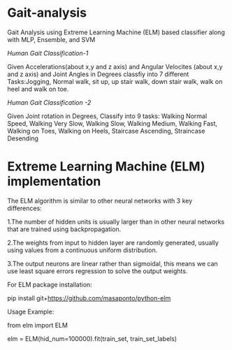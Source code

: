 # Gait-analysis
Gait Analysis using Extreme Learning Machine (ELM) based classifier along with MLP, Ensemble, and SVM

*Human Gait Classification-1*

Given Accelerations(about x,y and z axis)  and Angular Velocites (about x,y and z axis) and Joint Angles in Degrees classfiy into 7 different Tasks:Jogging, Normal walk, sit up,  up stair walk,  down stair walk, walk on heel and walk on toe.

*Human Gait Classification -2*

Given Joint rotation in Degrees, Classify into 9 tasks: Walking Normal Speed, Walking Very Slow, Walking Slow, Walking Medium, Walking Fast, Walking on Toes, Walking on Heels, Staircase Ascending, Straincase Desending

# Extreme Learning Machine (ELM) implementation
The ELM algorithm is similar to other neural networks with 3 key differences:

1.The number of hidden units is usually larger than in other neural networks that are trained using backpropagation.

2.The weights from input to hidden layer are randomly generated, usually using values from a continuous uniform distribution.

3.The output neurons are linear rather than sigmoidal, this means we can use least square errors regression to solve the output weights.

For ELM package installation:

pip install git+https://github.com/masaponto/python-elm

Usage Example:

from elm import ELM

elm = ELM(hid_num=100000).fit(train_set, train_set_labels)
